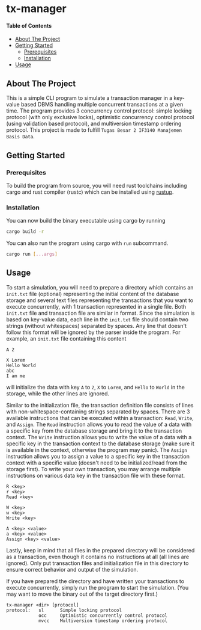 tx-manager
====================================================

#### Table of Contents
- [About The Project](#about-the-project)
- [Getting Started](#getting-started)
  - [Prerequisites](#prerequisites)
  - [Installation](#installation)
- [Usage](#usage)

## About The Project
This is a simple CLI program to simulate a transaction manager
in a key-value based DBMS handling multiple concurrent transactions at a
given time. The program provides 3 concurrency control protocol:
simple locking protocol (with only exclusive locks), optimistic
concurrency control protocol (using validation based protocol),
and multiversion timestamp ordering protocol. This project is made
to fulfill `Tugas Besar 2 IF3140 Manajemen Basis Data`.

## Getting Started

### Prerequisites

To build the program from source, you will need rust toolchains including
cargo and rust compiler (rustc) which can be installed using
[rustup](https://www.rust-lang.org/tools/install).

### Installation
You can now build the binary executable using cargo by running
```bash
cargo build -r
```
You can also run the program using cargo with `run` subcommand.
```bash
cargo run [...args]
```

## Usage
To start a simulation, you will need to prepare a directory which
contains an `init.txt` file (optional) representing the initial content
of the database storage and several text files representing the
transactions that you want to execute concurrently, with 1 transaction
represented in a single file.
Both `init.txt` file and transaction file are similar in format. Since
the simulation is based on key-value data, each line in the `init.txt`
file should contain two strings (without whitespaces) separated by spaces.
Any line that doesn't follow this format will be ignored by the parser
inside the program. For example, an `init.txt` file containing this content
```
A 2

X Lorem
Hello World
abc
I am me
```
will initialize the data with key `A` to `2`, `X` to `Lorem`, and `Hello`
to `World` in the storage, while the other lines are ignored.

Similar to the initialization file, the transaction definition file
consists of lines with non-whitespace-containing strings separated by
spaces. There are 3 available instructions that can be executed within
a transaction: `Read`, `Write`, and `Assign`. The `Read` instruction
allows you to read the value of a data with a specific key from the
database storage and bring it to the transaction context. The `Write`
instruction allows you to write the value of a data with a specific key
in the transaction context to the database storage (make sure it
is available in the context, otherwise the program may panic). The
`Assign` instruction allows you to assign a value to a specific key
in the transaction context with a specific value (doesn't need to be
initialized/read from the storage first).
To write your own transaction, you may arrange multiple instructions
on various data key in the transaction file with these format.
```
R <key>
r <key>
Read <key>
```
```
W <key>
w <key>
Write <key>
```
```
A <key> <value>
a <key> <value>
Assign <key> <value>
```

Lastly, keep in mind that all files in the prepared directory will be
considered as a transaction, even though it contains no instructions
at all (all lines are ignored). Only put transaction files and
initialization file in this directory to ensure correct behavior and
output of the simulation.

If you have prepared the directory and have written your transactions
to execute concurrently, simply run the program to start the
simulation. (You may want to move the binary out of the target
directory first.)
```
tx-manager <dir> [protocol]
protocol:   sl      Simple locking protocol
            occ     Optimistic concurrently control protocol
            mvcc    Multiversion timestamp ordering protocol
``` 